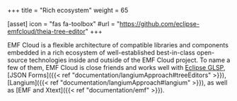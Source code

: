+++
title = "Rich ecosystem"
weight = 65

[asset]
  icon = "fas fa-toolbox"
  #url = "https://github.com/eclipse-emfcloud/theia-tree-editor"
+++

EMF Cloud is a flexible architecture of compatible libraries and components embedded in a rich ecosystem of well-established best-in-class open-source technologies inside and outside of the EMF Cloud project. To name a few of them, EMF Cloud is close friends and works well with [Eclipse GLSP](https://eclipse.dev/glsp/), [JSON Forms]({{< ref "documentation/langiumApproach#treeEditors" >}}), [Langium]({{< ref "documentation/langiumApproach#langium" >}}), as well as [EMF and Xtext]({{< ref "documentation/emf" >}}).

